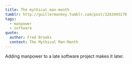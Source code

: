 ```yaml
---
title: The mythical man-month
tumblr: http://guillermonkey.tumblr.com/post/3283493270
tags:
  - manpower
  - software
quote:
  author: Fred Brooks
  context: The Mythical Man-Month
---
```


Adding manpower to a late software project makes it later.
